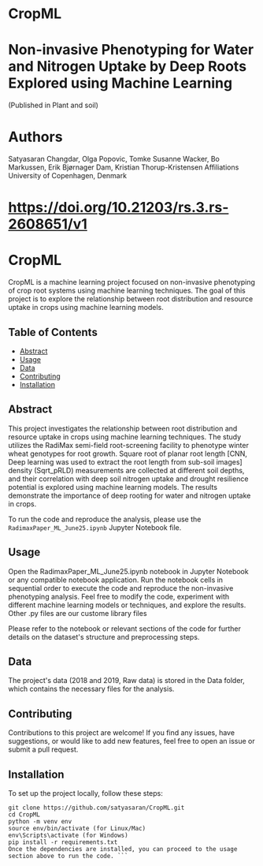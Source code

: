 # CropML

# Non-invasive Phenotyping for Water and Nitrogen Uptake by Deep Roots Explored using Machine Learning
(Published in Plant and soil)
# Authors
Satyasaran Changdar, Olga Popovic, Tomke Susanne Wacker, Bo Markussen, Erik Bjørnager Dam, Kristian Thorup-Kristensen
Affiliations
University of Copenhagen, Denmark

# https://doi.org/10.21203/rs.3.rs-2608651/v1
# CropML

CropML is a machine learning project focused on non-invasive phenotyping of crop root systems using machine learning techniques. The goal of this project is to explore the relationship between root distribution and resource uptake in crops using machine learning models.

## Table of Contents

- [Abstract](#abstract)
- [Usage](#usage)
- [Data](#data)
- [Contributing](#contributing)
- [Installation](#installation)


## Abstract

This project investigates the relationship between root distribution and resource uptake in crops using machine learning techniques. The study utilizes the RadiMax semi-field root-screening facility to phenotype winter wheat genotypes for root growth. Square root of planar root length [CNN, Deep learning was used to extract the root length from sub-soil images] density (Sqrt_pRLD) measurements are collected at different soil depths, and their correlation with deep soil nitrogen uptake and drought resilience potential is explored using machine learning models. The results demonstrate the importance of deep rooting for water and nitrogen uptake in crops.

To run the code and reproduce the analysis, please use the `RadimaxPaper_ML_June25.ipynb` Jupyter Notebook file.

## Usage

Open the RadimaxPaper_ML_June25.ipynb notebook in Jupyter Notebook or any compatible notebook application. Run the notebook cells in sequential order to execute the code and reproduce the non-invasive phenotyping analysis. 
Feel free to modify the code, experiment with different machine learning models or techniques, and explore the results. Other .py files are our custome library files


Please refer to the notebook or relevant sections of the code for further details on the dataset's structure and preprocessing steps.
## Data
The project's data (2018 and 2019, Raw data) is stored in the Data folder, which contains the necessary files for the analysis.


## Contributing
Contributions to this project are welcome! If you find any issues, have suggestions, or would like to add new features, feel free to open an issue or submit a pull request.

## Installation

To set up the project locally, follow these steps:

```shell
git clone https://github.com/satyasaran/CropML.git
cd CropML
python -m venv env
source env/bin/activate (for Linux/Mac)
env\Scripts\activate (for Windows)
pip install -r requirements.txt
Once the dependencies are installed, you can proceed to the usage section above to run the code. ```

